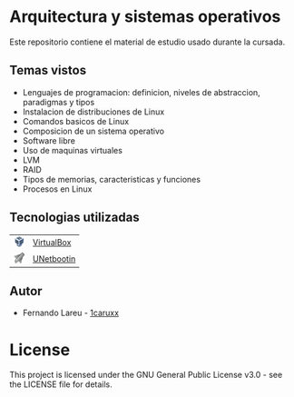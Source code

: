 # Arquitectura y sistemas operativos

Este repositorio contiene el material de estudio usado durante la cursada.

## Temas vistos

* Lenguajes de programacion: definicion, niveles de abstraccion, paradigmas y tipos
* Instalacion de distribuciones de Linux
* Comandos basicos de Linux
* Composicion de un sistema operativo
* Software libre
* Uso de maquinas virtuales
* LVM
* RAID
* Tipos de memorias, caracteristicas y funciones
* Procesos en Linux

## Tecnologias utilizadas

<table>
    <tbody>
        <tr>
            <td><img src="./Z. img/virtualbox.png" width="20px" height="20px"/></td>
            <td><a href="https://www.virtualbox.org/">VirtualBox</a></td>
        <tr>
        <tr>
            <td><img src="./Z. img/unetbootin.png" width="20px" height="20px"/></td>
            <td><a href="https://unetbootin.github.io/">UNetbootin</a></td>
        <tr>
    </tbody>
</table>

## Autor

* Fernando Lareu - [1caruxx](https://github.com/1caruxx)

# License

This project is licensed under the GNU General Public License v3.0 - see the LICENSE file for details.
